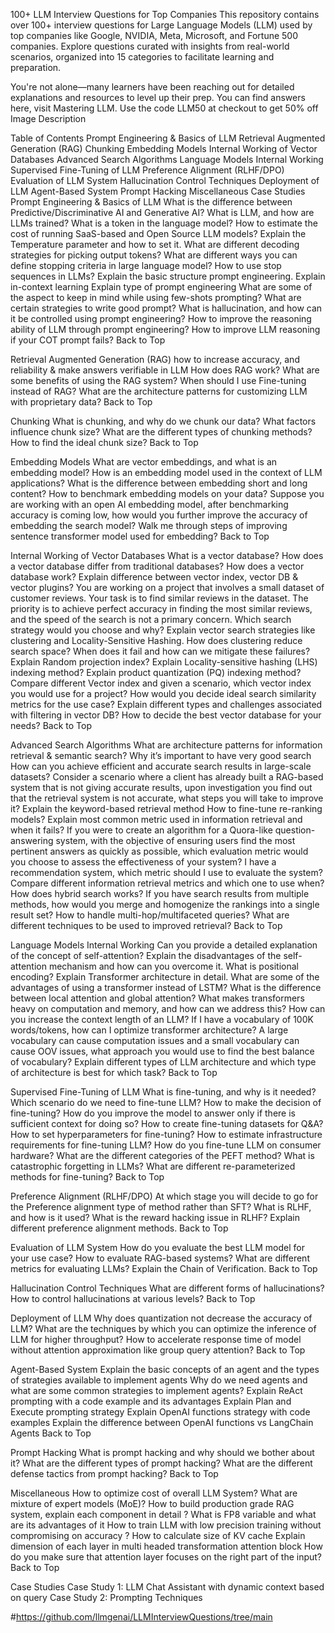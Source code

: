 100+ LLM Interview Questions for Top Companies
This repository contains over 100+ interview questions for Large Language Models (LLM) used by top companies like Google, NVIDIA, Meta, Microsoft, and Fortune 500 companies. Explore questions curated with insights from real-world scenarios, organized into 15 categories to facilitate learning and preparation.

You're not alone—many learners have been reaching out for detailed explanations and resources to level up their prep.
You can find answers here, visit Mastering LLM.
Use the code LLM50 at checkout to get 50% off
Image Description

Table of Contents
Prompt Engineering & Basics of LLM
Retrieval Augmented Generation (RAG)
Chunking
Embedding Models
Internal Working of Vector Databases
Advanced Search Algorithms
Language Models Internal Working
Supervised Fine-Tuning of LLM
Preference Alignment (RLHF/DPO)
Evaluation of LLM System
Hallucination Control Techniques
Deployment of LLM
Agent-Based System
Prompt Hacking
Miscellaneous
Case Studies
Prompt Engineering & Basics of LLM
What is the difference between Predictive/Discriminative AI and Generative AI?
What is LLM, and how are LLMs trained?
What is a token in the language model?
How to estimate the cost of running SaaS-based and Open Source LLM models?
Explain the Temperature parameter and how to set it.
What are different decoding strategies for picking output tokens?
What are different ways you can define stopping criteria in large language model?
How to use stop sequences in LLMs?
Explain the basic structure prompt engineering.
Explain in-context learning
Explain type of prompt engineering
What are some of the aspect to keep in mind while using few-shots prompting?
What are certain strategies to write good prompt?
What is hallucination, and how can it be controlled using prompt engineering?
How to improve the reasoning ability of LLM through prompt engineering?
How to improve LLM reasoning if your COT prompt fails?
Back to Top

Retrieval Augmented Generation (RAG)
how to increase accuracy, and reliability & make answers verifiable in LLM
How does RAG work?
What are some benefits of using the RAG system?
When should I use Fine-tuning instead of RAG?
What are the architecture patterns for customizing LLM with proprietary data?
Back to Top

Chunking
What is chunking, and why do we chunk our data?
What factors influence chunk size?
What are the different types of chunking methods?
How to find the ideal chunk size?
Back to Top

Embedding Models
What are vector embeddings, and what is an embedding model?
How is an embedding model used in the context of LLM applications?
What is the difference between embedding short and long content?
How to benchmark embedding models on your data?
Suppose you are working with an open AI embedding model, after benchmarking accuracy is coming low, how would you further improve the accuracy of embedding the search model?
Walk me through steps of improving sentence transformer model used for embedding?
Back to Top

Internal Working of Vector Databases
What is a vector database?
How does a vector database differ from traditional databases?
How does a vector database work?
Explain difference between vector index, vector DB & vector plugins?
You are working on a project that involves a small dataset of customer reviews. Your task is to find similar reviews in the dataset. The priority is to achieve perfect accuracy in finding the most similar reviews, and the speed of the search is not a primary concern. Which search strategy would you choose and why?
Explain vector search strategies like clustering and Locality-Sensitive Hashing.
How does clustering reduce search space? When does it fail and how can we mitigate these failures?
Explain Random projection index?
Explain Locality-sensitive hashing (LHS) indexing method?
Explain product quantization (PQ) indexing method?
Compare different Vector index and given a scenario, which vector index you would use for a project?
How would you decide ideal search similarity metrics for the use case?
Explain different types and challenges associated with filtering in vector DB?
How to decide the best vector database for your needs?
Back to Top

Advanced Search Algorithms
What are architecture patterns for information retrieval & semantic search?
Why it’s important to have very good search
How can you achieve efficient and accurate search results in large-scale datasets?
Consider a scenario where a client has already built a RAG-based system that is not giving accurate results, upon investigation you find out that the retrieval system is not accurate, what steps you will take to improve it?
Explain the keyword-based retrieval method
How to fine-tune re-ranking models?
Explain most common metric used in information retrieval and when it fails?
If you were to create an algorithm for a Quora-like question-answering system, with the objective of ensuring users find the most pertinent answers as quickly as possible, which evaluation metric would you choose to assess the effectiveness of your system?
I have a recommendation system, which metric should I use to evaluate the system?
Compare different information retrieval metrics and which one to use when?
How does hybrid search works?
If you have search results from multiple methods, how would you merge and homogenize the rankings into a single result set?
How to handle multi-hop/multifaceted queries?
What are different techniques to be used to improved retrieval?
Back to Top

Language Models Internal Working
Can you provide a detailed explanation of the concept of self-attention?
Explain the disadvantages of the self-attention mechanism and how can you overcome it.
What is positional encoding?
Explain Transformer architecture in detail.
What are some of the advantages of using a transformer instead of LSTM?
What is the difference between local attention and global attention?
What makes transformers heavy on computation and memory, and how can we address this?
How can you increase the context length of an LLM?
If I have a vocabulary of 100K words/tokens, how can I optimize transformer architecture?
A large vocabulary can cause computation issues and a small vocabulary can cause OOV issues, what approach you would use to find the best balance of vocabulary?
Explain different types of LLM architecture and which type of architecture is best for which task?
Back to Top

Supervised Fine-Tuning of LLM
What is fine-tuning, and why is it needed?
Which scenario do we need to fine-tune LLM?
How to make the decision of fine-tuning?
How do you improve the model to answer only if there is sufficient context for doing so?
How to create fine-tuning datasets for Q&A?
How to set hyperparameters for fine-tuning?
How to estimate infrastructure requirements for fine-tuning LLM?
How do you fine-tune LLM on consumer hardware?
What are the different categories of the PEFT method?
What is catastrophic forgetting in LLMs?
What are different re-parameterized methods for fine-tuning?
Back to Top

Preference Alignment (RLHF/DPO)
At which stage you will decide to go for the Preference alignment type of method rather than SFT?
What is RLHF, and how is it used?
What is the reward hacking issue in RLHF?
Explain different preference alignment methods.
Back to Top

Evaluation of LLM System
How do you evaluate the best LLM model for your use case?
How to evaluate RAG-based systems?
What are different metrics for evaluating LLMs?
Explain the Chain of Verification.
Back to Top

Hallucination Control Techniques
What are different forms of hallucinations?
How to control hallucinations at various levels?
Back to Top

Deployment of LLM
Why does quantization not decrease the accuracy of LLM?
What are the techniques by which you can optimize the inference of LLM for higher throughput?
How to accelerate response time of model without attention approximation like group query attention?
Back to Top

Agent-Based System
Explain the basic concepts of an agent and the types of strategies available to implement agents
Why do we need agents and what are some common strategies to implement agents?
Explain ReAct prompting with a code example and its advantages
Explain Plan and Execute prompting strategy
Explain OpenAI functions strategy with code examples
Explain the difference between OpenAI functions vs LangChain Agents
Back to Top

Prompt Hacking
What is prompt hacking and why should we bother about it?
What are the different types of prompt hacking?
What are the different defense tactics from prompt hacking?
Back to Top

Miscellaneous
How to optimize cost of overall LLM System?
What are mixture of expert models (MoE)?
How to build production grade RAG system, explain each component in detail ?
What is FP8 variable and what are its advantages of it
How to train LLM with low precision training without compromising on accuracy ?
How to calculate size of KV cache
Explain dimension of each layer in multi headed transformation attention block
How do you make sure that attention layer focuses on the right part of the input?
Back to Top

Case Studies
Case Study 1: LLM Chat Assistant with dynamic context based on query
Case Study 2: Prompting Techniques

#https://github.com/llmgenai/LLMInterviewQuestions/tree/main
